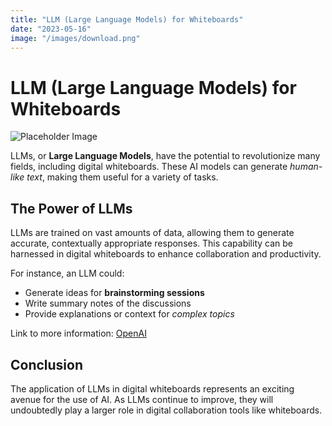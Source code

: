 ```yaml
---
title: "LLM (Large Language Models) for Whiteboards"
date: "2023-05-16"
image: "/images/download.png"
---
```


# LLM (Large Language Models) for **Whiteboards**

![Placeholder Image](/images/download.png "This is a placeholder image")


LLMs, or **Large Language Models**, have the potential to revolutionize many fields, including digital whiteboards. These AI models can generate _human-like text_, making them useful for a variety of tasks.

## The Power of LLMs

LLMs are trained on vast amounts of data, allowing them to generate accurate, contextually appropriate responses. This capability can be harnessed in digital whiteboards to enhance collaboration and productivity.

For instance, an LLM could:
- Generate ideas for **brainstorming sessions**
- Write summary notes of the discussions
- Provide explanations or context for _complex topics_

Link to more information: [OpenAI](https://www.openai.com)

## Conclusion

The application of LLMs in digital whiteboards represents an exciting avenue for the use of AI. As LLMs continue to improve, they will undoubtedly play a larger role in digital collaboration tools like whiteboards.
